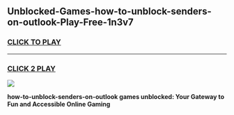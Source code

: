 
## Unblocked-Games-how-to-unblock-senders-on-outlook-Play-Free-1n3v7
<h3>
<a href="https://premium76.site?title=how-to-unblock-senders-on-outlook&ref=12A">CLICK TO PLAY</a></h3>
<hr>

<h3>
<a href="https://premium76.site?title=how-to-unblock-senders-on-outlook&ref=12A">CLICK 2 PLAY</a>
  
</h3>

<a href="https://premium76.site?title=how-to-unblock-senders-on-outlook&ref=12A"><img src="https://clearcache.store/games.png"></a>


**how-to-unblock-senders-on-outlook games unblocked: Your Gateway to Fun and Accessible Online Gaming**

